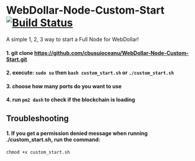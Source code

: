 # WebDollar-Node-Custom-Start [![Build Status](https://travis-ci.org/cbusuioceanu/WebDollar-Node-Custom-Start.svg?branch=master)](https://travis-ci.org/cbusuioceanu/WebDollar-Node-Custom-Start)

A simple 1, 2, 3 way to start a Full Node for WebDollar!

#### 1. git clone https://github.com/cbusuioceanu/WebDollar-Node-Custom-Start.git
#### 2. execute: ```sudo su``` then ```bash custom_start.sh``` or ```./custom_start.sh```
#### 3. choose how many ports do you want to use
#### 4. run ```pm2 dash``` to check if the blockchain is loading

## Troubleshooting

#### 1. If you get a permission denied message when running ./custom_start.sh, run the command:
```chmod +x custom_start.sh```

